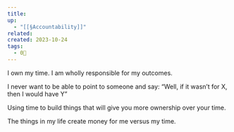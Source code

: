 ```yaml
---
title: 
up:
  - "[[§Accountability]]"
related: 
created: 2023-10-24
tags:
  - 0🌲
---
```

I own my time. I am wholly responsible for my outcomes.

I never want to be able to point to someone and say: “Well, if it wasn’t for X, then I would have Y”

Using time to build things that will give you more ownership over your time.

The things in my life create money for me versus my time.
